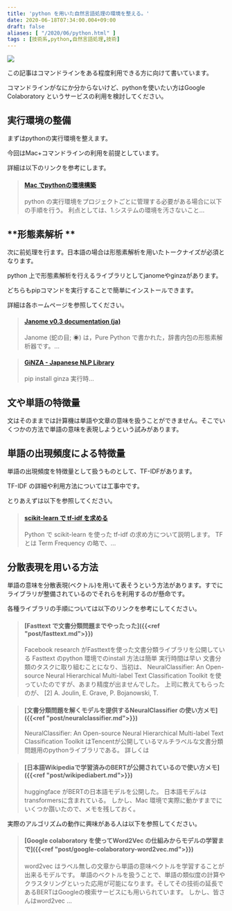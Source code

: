 ```yaml
---
title: 'python を用いた自然言語処理の環境を整える。'
date: 2020-06-18T07:34:00.004+09:00
draft: false
aliases: [ "/2020/06/python.html" ]
tags : [技術系,python,自然言語処理,技術]
---
```


[![](https://1.bp.blogspot.com/-Hfn3KpibOuY/Xurepq-smKI/AAAAAAAAg70/y4-SSiS1Mc4gMmbTywgn9jCzZboq6XAJACK4BGAsYHg/s320/74C0A734-70D2-4846-A316-312BA6691D8B.jpeg)](https://1.bp.blogspot.com/-Hfn3KpibOuY/Xurepq-smKI/AAAAAAAAg70/y4-SSiS1Mc4gMmbTywgn9jCzZboq6XAJACK4BGAsYHg/s1920/74C0A734-70D2-4846-A316-312BA6691D8B.jpeg)

この記事はコマンドラインをある程度利用できる方に向けて書いています。

コマンドラインがなにか分からないけど、pythonを使いたい方はGoogle Colaboratory というサービスの利用を検討してください。

## **実行環境の整備**


まずはpythonの実行環境を整えます。

今回はMac+コマンドラインの利用を前提としています。

詳細は以下のリンクを参考にします。

  

> #### [Mac でpythonの環境構築](https://www.subcul-science.com/2020/06/mac-python.html)
> 
> python の実行環境をプロジェクトごとに管理する必要がある場合に以下の手順を行う。 利点としては、1.システムの環境を汚さないこと…

## **形態素解析 **


次に前処理を行ます。日本語の場合は形態素解析を用いたトークナイズが必須となります。

python 上で形態素解析を行えるライブラリとしてjanomeやginzaがあります。

どちらもpipコマンドを実行することで簡単にインストールできます。

詳細は各ホームページを参照してください。

  

> #### [Janome v0.3 documentation (ja)](https://mocobeta.github.io/janome/)
> 
> Janome (蛇の目; ◉) は，Pure Python で書かれた，辞書内包の形態素解析器です。…

  

> #### [GiNZA - Japanese NLP Library](https://megagonlabs.github.io/ginza/)
> 
> pip install ginza 実行時…

  

## **文や単語の特徴量**


文はそのままでは計算機は単語や文章の意味を扱うことができません。そこでいくつかの方法で単語の意味を表現しようという試みがあります。

## **単語の出現頻度による特徴量**


単語の出現頻度を特徴量として扱うものとして、TF-IDFがあります。

TF-IDF の詳細や利用方法については工事中です。

とりあえずは以下を参照してください。

> #### [scikit-learn で tf-idf を求める](https://tex2e.github.io/blog/python/tf-idf)
> 
> Python で scikit-learn を使った tf-idf の求め方について説明します。 TF とは Term Frequency の略で、…

## **分散表現を用いる方法**


単語の意味を分散表現(ベクトル)を用いて表そうという方法があります。すでにライブラリが整備されているのでそれらを利用するのが懸命です。

各種ライブラリの手順については以下のリンクを参考にしてください。

> #### [Fasttext で文書分類問題までやったった]({{<ref "post/fasttext.md">}})
> 
> Facebook research がFasttextを使った文書分類ライブラリを公開している Fasttext のpython 環境でのinstall 方法は簡単 実行時間は早い 文書分類のタスクに取り組むことになり、当初は、 NeuralClassifier: An Open-source Neural Hierarchical Multi-label Text Classification Toolkit を使っていたのですが、あまり精度が出ませんでした。 上司に教えてもらったのが、 \[2\] A. Joulin, E. Grave, P. Bojanowski, T.

> #### [文書分類問題を解くモデルを提供するNeuralClassifier の使い方メモ]({{<ref "post/neuralclassifier.md">}})
> 
> NeuralClassifier: An Open-source Neural Hierarchical Multi-label Text Classification Toolkit はTencentが公開しているマルチラベルな文書分類問題用のpythonライブラリである。 詳しくは

> #### [日本語Wikipediaで学習済みのBERTが公開されているので使い方メモ]({{<ref "post/wikipediabert.md">}})
> 
> huggingface がBERTの日本語モデルを公開した。 日本語モデルはtransformersに含まれている。 しかし、Mac 環境で実際に動かすまでにいくつか躓いたので、メモを残しておく。

  

実際のアルゴリズムの動作に興味がある人は以下を参照してください。

> #### [Google colaboratory を使ってWord2Vec の仕組みからモデルの学習まで]({{<ref "post/google-colaboratory-word2vec.md">}})
> 
> word2vec はラベル無しの文章から単語の意味ベクトルを学習することが出来るモデルです。 単語のベクトルを扱うことで、単語の類似度の計算やクラスタリングといった応用が可能になります。そしてその技術の延長であるBERTはGoogleの検索サービスにも用いられています。 しかし、皆さんはword2vec ...
